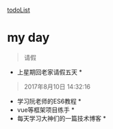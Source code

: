 [todoList](https://13189449986.github.io/MyDay/index.html)

# my day
> 请假
* 上星期回老家请假五天 *

> 2017年8月10日 14:32:16
* 学习阮老师的ES6教程 *
* vue等框架项目练手 *
* 每天学习大神们的一篇技术博客 *
